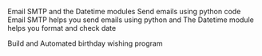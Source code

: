 Email SMTP and the Datetime modules
Send emails using python code
Email SMTP helps you send emails using python 
and The Datetime module helps you format and check date

Build and Automated birthday wishing program 
